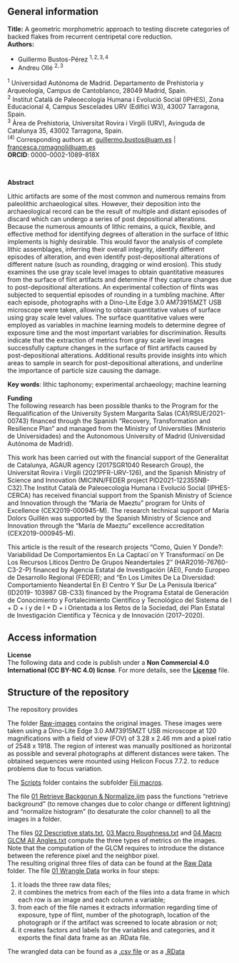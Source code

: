 ## **General information**

**Title:** A geometric morphometric approach to testing discrete
categories of backed flakes from recurrent centripetal core reduction.  
**Authors:**

-   Guillermo Bustos-Pérez <sup>1, 2, 3, 4</sup>  
-   Andreu Ollé <sup>2, 3</sup>

<sup>1</sup> Universidad Autónoma de Madrid. Departamento de Prehistoria
y Arqueología, Campus de Cantoblanco, 28049 Madrid, Spain.  
<sup>2</sup> Institut Català de Paleoecologia Humana i Evolució Social
(IPHES), Zona Educacional 4, Campus Sescelades URV (Edifici W3), 43007
Tarragona, Spain.  
<sup>3</sup> Àrea de Prehistoria, Universitat Rovira i Virgili (URV),
Avinguda de Catalunya 35, 43002 Tarragona, Spain.  
<sup>(4)</sup> Corresponding authors at: <guillermo.bustos@uam.es> |
<francesca.romagnoli@uam.es>  
**ORCID**: 0000-0002-1089-818X

 

**Abstract**

Lithic artifacts are some of the most common and numerous remains from
paleolithic archaeological sites. However, their deposition into the
archaeological record can be the result of multiple and distant episodes
of discard which can undergo a series of post depositional alterations.
Because the numerous amounts of lithic remains, a quick, flexible, and
effective method for identifying degrees of alteration in the surface of
lithic implements is highly desirable. This would favor the analysis of
complete lithic assemblages, inferring their overall integrity, identify
different episodes of alteration, and even identify post-depositional
alterations of different nature (such as rounding, dragging or wind
erosion). This study examines the use gray scale level images to obtain
quantitative measures from the surface of flint artifacts and determine
if they capture changes due to post-depositional alterations. An
experimental collection of flints was subjected to sequential episodes
of rounding in a tumbling machine. After each episode, photographs with
a Dino-Lite Edge 3.0 AM73915MZT USB microscope were taken, allowing to
obtain quantitative values of surface using gray scale level values. The
surface quantitative values were employed as variables in machine
learning models to determine degree of exposure time and the most
important variables for discrimination. Results indicate that the
extraction of metrics from gray scale level images successfully capture
changes in the surface of flint artifacts caused by post-depositional
alterations. Additional results provide insights into which areas to
sample in search for post-depositional alterations, and underline the
importance of particle size causing the damage.

**Key words**: lithic taphonomy; experimental archaeology; machine
learning

**Funding**  
The following research has been possible thanks to the Program for the
Requalification of the University System Margarita Salas
(CA1/RSUE/2021-00743) financed through the Spanish “Recovery,
Transformation and Resilience Plan” and managed from the Ministry of
Universities (Ministerio de Universidades) and the Autonomous University
of Madrid (Universidad Autónoma de Madrid).

This work has been carried out with the financial support of the
Generalitat de Catalunya, AGAUR agency (2017SGR1040 Research Group), the
Universitat Rovira i Virgili (2021PFR-URV-126), and the Spanish Ministry
of Science and Innovation (MICINN/FEDER project
PID2021-122355NB-C32).The Institut Català de Paleoecologia Humana i
Evolució Social (IPHES-CERCA) has received financial support from the
Spanish Ministry of Science and Innovation through the “María de Maeztu”
program for Units of Excellence (CEX2019-000945-M). The research
technical support of Maria Dolors Guillén was supported by the Spanish
Ministry of Science and Innovation through the “María de Maeztu”
excellence accreditation (CEX2019-000945-M).

This article is the result of the research projects “Como, Quien Y
Donde?: Variabilidad De Comportamientos En La Captaci´on Y
Transformaci´on De Los Recursos Liticos Dentro De Grupos Neandertales 2”
(HAR2016-76760-C3-2-P) financed by Agencia Estatal de Investigación
(AEI), Fondo Europeo de Desarrollo Regional (FEDER); and “En Los Limites
De La Diversidad: Comportamiento Neandertal En El Centro Y Sur De La
Penisula Iberica” (ID2019- 103987 GB-C33) financed by the Programa
Estatal de Generación de Conocimiento y Fortalecimiento Científico y
Tecnológico del Sistema de I + D + i y de I + D + i Orientada a los
Retos de la Sociedad, del Plan Estatal de Investigación Científica y
Técnica y de Innovación (2017–2020).

## **Access information**

**License**  
The following data and code is publish under a **Non Commercial 4.0
International (CC BY-NC 4.0) licnse**. For more details, see the
[**License**](License.md) file.

## **Structure of the repository**

The repository provides

The folder [Raw-images](Raw-Images) contains the original images. These
images were taken using a Dino-Lite Edge 3.0 AM73915MZT USB microscope
at 120 magnifications with a field of view (FOV) of 3.28 x 2.46 mm and a
pixel ratio of 2548 x 1918. The region of interest was manually
positioned as horizontal as possible and several photographs at
different distances were taken. The obtained sequences were mounted
using Helicon Focus 7.7.2. to reduce problems due to focus variation.

The [Scripts](Scripts) folder contains the subfolder [Fiji
macros](Scripts/Fiji%20macros).

The file [01 Retrieve Backgorun &
Normalize.ijm](Scripts/Fiji%20macros/01%20Retrieve%20Backgorun%20&%20Normalize.ijm)
pass the functions “retrieve background” (to remove changes due to color
change or different lightning) and “normalize histogram” (to desaturate
the color channel) to all the images in a folder.

The files [02 Descriptive
stats.txt](Scripts/Fiji%20macros/02%20Descriptive%20stats.txt), [03
Macro Roughness.txt](Scripts/Fiji%20macros/03%20Macro%20Roughness.txt)
and [04 Macro GLCM All
Angles.txt](Scripts/Fiji%20macros/04%20Macro%20GLCM%20All%20Angles.txt)
compute the three types of metrics on the images. Note that the
computation of the GLCM requires to introduce the distance between the
reference pixel and the neighbor pixel.  
The resulting original three files of data can be found at the [Raw
Data](Report/Data/Raw%20Data) folder. The file [01 Wrangle
Data](Scripts/01%20Wrangle%20data.R) works in four steps:  
1) it loads the three raw data files;  
2) it combines the metrics from each of the files into a data frame in
which each row is an image and each column a variable;  
3) from each of the file names it extracts information regarding time of
exposure, type of flint, number of the photograph, location of the
photograph or if the artifact was screened to locate abrasion or not;  
4) it creates factors and labels for the variables and categories, and
it exports the final data frame as an .RData file.

The wrangled data can be found as a [.csv
file](Report/Data/Sequential%20Data%20v1.01.csv) or as a
[.RData](Report/Data/Sequential%20Data%20v1.01.RData)
